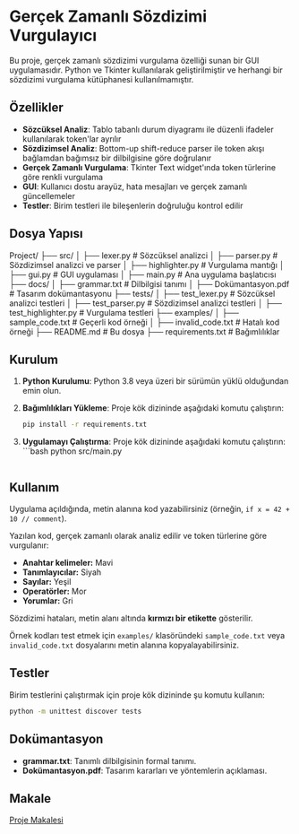 # Gerçek Zamanlı Sözdizimi Vurgulayıcı

Bu proje, gerçek zamanlı sözdizimi vurgulama özelliği sunan bir GUI uygulamasıdır. Python ve Tkinter kullanılarak geliştirilmiştir ve herhangi bir sözdizimi vurgulama kütüphanesi kullanılmamıştır.

## Özellikler

- **Sözcüksel Analiz**: Tablo tabanlı durum diyagramı ile düzenli ifadeler kullanılarak token'lar ayrılır
- **Sözdizimsel Analiz**: Bottom-up shift-reduce parser ile token akışı bağlamdan bağımsız bir dilbilgisine göre doğrulanır
- **Gerçek Zamanlı Vurgulama**: Tkinter Text widget'ında token türlerine göre renkli vurgulama
- **GUI**: Kullanıcı dostu arayüz, hata mesajları ve gerçek zamanlı güncellemeler
- **Testler**: Birim testleri ile bileşenlerin doğruluğu kontrol edilir

## Dosya Yapısı

Project/
├── src/
│ ├── lexer.py # Sözcüksel analizci
│ ├── parser.py # Sözdizimsel analizci ve parser
│ ├── highlighter.py # Vurgulama mantığı
│ ├── gui.py # GUI uygulaması
│ ├── main.py # Ana uygulama başlatıcısı
├── docs/
│ ├── grammar.txt # Dilbilgisi tanımı
│ ├── Dokümantasyon.pdf # Tasarım dokümantasyonu
├── tests/
│ ├── test_lexer.py # Sözcüksel analizci testleri
│ ├── test_parser.py # Sözdizimsel analizci testleri
│ ├── test_highlighter.py # Vurgulama testleri
├── examples/
│ ├── sample_code.txt # Geçerli kod örneği
│ ├── invalid_code.txt # Hatalı kod örneği
├── README.md # Bu dosya
├── requirements.txt # Bağımlılıklar


## Kurulum

1. **Python Kurulumu**: Python 3.8 veya üzeri bir sürümün yüklü olduğundan emin olun.

2. **Bağımlılıkları Yükleme**: Proje kök dizininde aşağıdaki komutu çalıştırın:
   ```bash
   pip install -r requirements.txt
      ```

3. **Uygulamayı Çalıştırma**: Proje kök dizininde aşağıdaki komutu çalıştırın:
       ```bash
   python src/main.py
      ```
## Kullanım

Uygulama açıldığında, metin alanına kod yazabilirsiniz (örneğin, `if x = 42 + 10 // comment`).

Yazılan kod, gerçek zamanlı olarak analiz edilir ve token türlerine göre vurgulanır:

- **Anahtar kelimeler:** Mavi  
- **Tanımlayıcılar:** Siyah  
- **Sayılar:** Yeşil  
- **Operatörler:** Mor  
- **Yorumlar:** Gri  

Sözdizimi hataları, metin alanı altında **kırmızı bir etikette** gösterilir.

Örnek kodları test etmek için `examples/` klasöründeki `sample_code.txt` veya `invalid_code.txt` dosyalarını metin alanına kopyalayabilirsiniz.

## Testler

Birim testlerini çalıştırmak için proje kök dizininde şu komutu kullanın:

```bash
python -m unittest discover tests
```

## Dokümantasyon

- **grammar.txt**: Tanımlı dilbilgisinin formal tanımı.
- **Dokümantasyon.pdf**: Tasarım kararları ve yöntemlerin açıklaması.

## Makale

[Proje Makalesi]( https://docs.google.com/document/d/1Uv3gnT_9vbvMekNI20225fH9YNka1nWZL8r6Jky1ckM/edit?usp=sharing)

